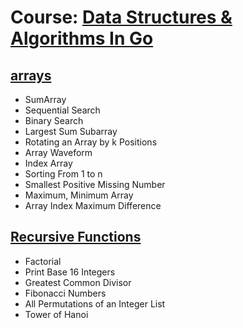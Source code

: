 # Course: [Data Structures & Algorithms In Go](https://www.educative.io/courses/data-structures-and-algorithms-go)


## [arrays](/arrays.go)

- SumArray
- Sequential Search
- Binary Search
- Largest Sum Subarray
- Rotating an Array by k Positions
- Array Waveform
- Index Array
- Sorting From 1 to n
- Smallest Positive Missing Number
- Maximum, Minimum Array
- Array Index Maximum Difference

## [Recursive Functions](/recursive.go)

- Factorial
- Print Base 16 Integers
- Greatest Common Divisor
- Fibonacci Numbers
- All Permutations of an Integer List
- Tower of Hanoi


